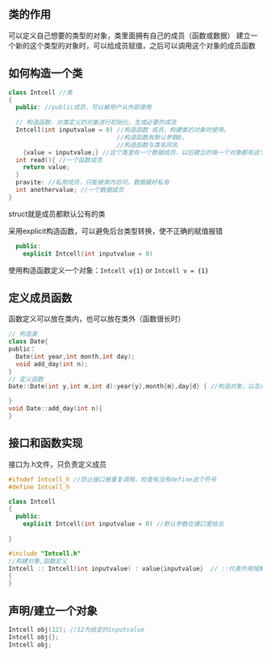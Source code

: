 ## 类的作用
可以定义自己想要的类型的对象，类里面拥有自己的成员（函数或数据）
建立一个新的这个类型的对象时，可以给成员赋值，之后可以调用这个对象的成员函数
## 如何构造一个类
```C++
class Intcell //类
{
  public: //public成员，可以被用户从外部使用
  
  // 构造函数，对类定义的对象进行初始化，生成必要的成员
  Intcell(int inputvalue = 0) //构造函数 成员，构建类的对象时使用。
                              //构造函数有默认参数0，
                              //构造函数与类名同名
    {value = inputvalue;} //这个类里有一个数据成员，以后建立的每一个对象都有这个成员
  int read(){ //一个函数成员
    return value;
  }
  pravite: //私用成员，只能被类内访问，数据最好私有
  int anothervalue; //一个数据成员
}
```
struct就是成员都默认公有的类

采用explicit构造函数，可以避免后台类型转换，使不正确的赋值报错
```C++
  public:
    explicit Intcell(int inputvalue = 0)
```
使用构造函数定义一个对象：`Intcell v{1}` or `Intcell v = {1}`
## 定义成员函数
函数定义可以放在类内，也可以放在类外（函数很长时）
```C++
// 构造类
class Date{
public：
  Date(int year,int month,int day);
  void add_day(int n);
}
// 定义函数
Date::Date(int y,int m,int d):year{y},month{m},day{d} { //构造对象，以及对对象进行初始化

} 
void Date::add_day(int n){
}
```
## 接口和函数实现
接口为.h文件，只负责定义成员
```c++
#ifndef Intcell_h //防止接口被重复调用，检查有没有define这个符号
#define Intcell_h

class Intcell
{
  public:
    explicit Intcell(int inputvalue = 0) //默认参数在接口里给出
    
}

#include "Intcell.h"
//构建对象,函数定义
Intcell :: Intcell(int inputvalue) : value{inputvalue}  // ::代表作用域解析运算符，表示成员函数与这个类关联                    
{
}
```

## 声明/建立一个对象

```C++
Intcell obj(12); //12为给定的inputvalue
Intcell obj{};
Intcell obj;

